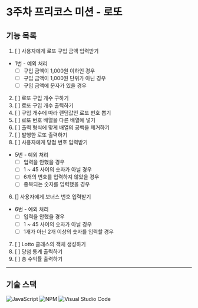 # 3주차 프리코스 미션 - 로또 

## 기능 목록
1.  [ ] 사용자에게 로또 구입 금액 입력받기

* 1번 - 예외 처리
    * [ ] 구입 금액이 1,000원 이하인 경우
    * [ ] 구입 금액이 1,000원 단위가 아닌 경우
    * [ ] 구입 금액에 문자가 있을 경우
 
2. [ ] 로또 구입 개수 구하기
2. [ ] 로또 구입 개수 출력하기
3. [ ] 구입 개수에 따라 랜덤값인 로또 번호 뽑기
3. [ ] 로또 번호 배열을 다른 배열에 넣기
3. [ ] 출력 형식에 맞게 배열의 공백을 제거하기
4. [ ] 발행한 로또 출력하기
5. [ ] 사용자에게 당첨 번호 입력받기

* 5번 - 예외 처리
    * [ ] 입력을 안했을 경우
    * [ ] 1 ~ 45 사이의 숫자가 아닐 경우
    * [ ] 6개의 번호를 입력하지 않았을 경우
    * [ ] 중복되는 숫자를 입력했을 경우

6. [] 사용자에게 보너스 번호 입력받기

* 6번 - 예외 처리
    * [ ] 입력을 안했을 경우
    * [ ] 1 ~ 45 사이의 숫자가 아닐 경우
    * [ ] 1개가 아닌 2개 이상의 숫자를 입력할 경우

7. [ ] Lotto 클래스의 객체 생성하기
7. [ ] 당첨 통계 출력하기
8. [ ] 총 수익률 출력하기

-------
## 기술 스택
![JavaScript](https://img.shields.io/badge/javascript-%23323330.svg?style=for-the-badge&logo=javascript&logoColor=%23F7DF1E)  ![NPM](https://img.shields.io/badge/NPM-%23CB3837.svg?style=for-the-badge&logo=npm&logoColor=white) ![Visual Studio Code](https://img.shields.io/badge/Visual%20Studio%20Code-0078d7.svg?style=for-the-badge&logo=visual-studio-code&logoColor=white)